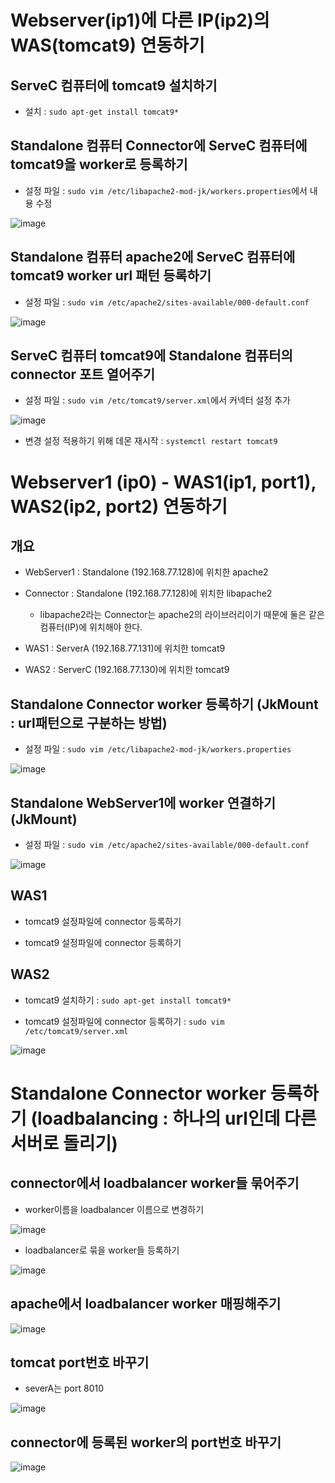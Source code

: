 # Webserver(ip1)에 다른 IP(ip2)의 WAS(tomcat9) 연동하기


## ServeC 컴퓨터에 tomcat9 설치하기

- 설치 : `sudo apt-get install tomcat9*`


## Standalone 컴퓨터 Connector에  ServeC 컴퓨터에 tomcat9을 worker로 등록하기

- 설정 파일 : `sudo vim /etc/libapache2-mod-jk/workers.properties`에서 내용 수정

![image](https://user-images.githubusercontent.com/77392444/113952687-18c0e600-9851-11eb-87d4-0308484f4528.png)


## Standalone 컴퓨터 apache2에 ServeC 컴퓨터에 tomcat9 worker url 패턴 등록하기

- 설정 파일 : `sudo vim /etc/apache2/sites-available/000-default.conf`

![image](https://user-images.githubusercontent.com/77392444/113956336-452c3080-9858-11eb-8327-6b26ffd53f59.png)



## ServeC 컴퓨터 tomcat9에 Standalone 컴퓨터의 connector 포트 열어주기

- 설정 파일 : `sudo vim /etc/tomcat9/server.xml`에서 커넥터 설정 추가

![image](https://user-images.githubusercontent.com/77392444/113952618-f4fda000-9850-11eb-8d1d-eb6edfe91429.png)

- 변경 설정 적용하기 위해 데몬 재시작 : `systemctl restart tomcat9`


# Webserver1 (ip0) - WAS1(ip1, port1), WAS2(ip2, port2) 연동하기

## 개요

- WebServer1 : Standalone (192.168.77.128)에 위치한 apache2

- Connector : Standalone (192.168.77.128)에 위치한 libapache2
  - libapache2라는 Connector는 apache2의 라이브러리이기 때문에 둘은 같은 컴퓨터(IP)에 위치해야 한다. 

- WAS1 : ServerA (192.168.77.131)에 위치한 tomcat9

- WAS2 : ServerC (192.168.77.130)에 위치한 tomcat9



## Standalone Connector worker 등록하기 (JkMount : url패턴으로 구분하는 방법)

- 설정 파일 : `sudo vim /etc/libapache2-mod-jk/workers.properties`

![image](https://user-images.githubusercontent.com/77392444/113960725-dbb02000-985f-11eb-9801-e077fdb7ad63.png)


## Standalone WebServer1에 worker 연결하기 (JkMount)

- 설정 파일 : `sudo vim /etc/apache2/sites-available/000-default.conf`

![image](https://user-images.githubusercontent.com/77392444/113959379-b7ebda80-985d-11eb-8efc-25846c47a295.png)


## WAS1

- tomcat9 설정파일에 connector 등록하기

- tomcat9 설정파일에 connector 등록하기

## WAS2

- tomcat9 설치하기 : `sudo apt-get install tomcat9*`

- tomcat9 설정파일에 connector 등록하기 : `sudo vim /etc/tomcat9/server.xml`

![image](https://user-images.githubusercontent.com/77392444/113961418-f6cf5f80-9860-11eb-856d-d03870135dbb.png)






# Standalone Connector worker 등록하기 (loadbalancing : 하나의 url인데 다른 서버로 돌리기)

## connector에서 loadbalancer worker들 묶어주기

- worker이름을 loadbalancer 이름으로 변경하기

![image](https://user-images.githubusercontent.com/77392444/113966644-70b81680-986a-11eb-8cf3-909cb7b6d2cb.png)

- loadbalancer로 묶을 worker들 등록하기

![image](https://user-images.githubusercontent.com/77392444/113966708-92190280-986a-11eb-9805-33d5960ccd3b.png)



## apache에서 loadbalancer worker 매핑해주기

![image](https://user-images.githubusercontent.com/77392444/113966757-a8bf5980-986a-11eb-8f53-eb96b1b25620.png)


## tomcat port번호 바꾸기

- severA는 port 8010

![image](https://user-images.githubusercontent.com/77392444/113966313-d7890000-9869-11eb-8509-b108d4dc5eb7.png)


## connector에 등록된 worker의 port번호 바꾸기

![image](https://user-images.githubusercontent.com/77392444/113966247-b32d2380-9869-11eb-962f-438b9d78b39d.png)


